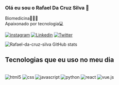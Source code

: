 ### Olá eu sou o Rafael Da Cruz Silva 👋<br/>
Biomedicina🧑🏽‍🎓<br/>
Apaixonado por tecnologia💻


[![instagram](https://img.shields.io/badge/Instagram-E4405F?style=for-the-badge&logo=instagram&logoColor=white)](https://instagram.com/rafael_dcsilva?igshid=YmMyMTA2M2Y=)
 [![Linkedin](https://img.shields.io/badge/LinkedIn-0077B5?style=for-the-badge&logo=linkedin&logoColor=white)](https://www.linkedin.com/in/rafael-da-cruz-silva-0b485b21a/)
 [![Twitter](https://img.shields.io/badge/Twitter-1DA1F2?style=for-the-badge&logo=twitter&logoColor=white)](https://twitter.com/RafaelDCS03)

 ![Rafael-da-cruz-silva GitHub stats](https://github-readme-stats.vercel.app/api?username=Rafael-da-cruz-silva&show_icons=true&theme=dracula)

 ## Tecnologias que eu uso no meu dia 
 <div style="display : inline_block"><br/>
<img  align="center"alt="html5"src="https://img.shields.io/badge/HTML-239120?style=for-the-badge&logo=html5&logoColor=white">
<img  align="center"alt="css"src="https://img.shields.io/badge/CSS-239120?&style=for-the-badge&logo=css3&logoColor=white">
<img  align="center"alt="javascript"src="https://img.shields.io/badge/JavaScript-F7DF1E?style=for-the-badge&logo=javascript&logoColor=black">
<img  align="center"alt="python"src="https://img.shields.io/badge/Python-14354C?style=for-the-badge&logo=python&logoColor=white">
<img  align="center"alt="react"src="https://img.shields.io/badge/React-20232A?style=for-the-badge&logo=react&logoColor=61DAFB">
<img  align="center"alt="vue.js"src="https://img.shields.io/badge/Vue.js-35495E?style=for-the-badge&logo=vue.js&logoColor=4FC08D">
 </div><br/>
